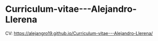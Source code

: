# Curriculum-vitae---Alejandro-Llerena
CV: https://alejangro19.github.io/Curriculum-vitae---Alejandro-Llerena/ 
